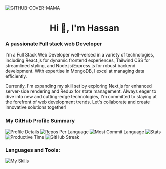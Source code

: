 
![GITHUB-COVER-MAMA](https://github.com/devalienbrain/devalienbrain/assets/136051509/abd41d84-1683-4113-8ac8-41719900ca9e)


<h1 align="center">Hi 👋, I'm Hassan</h1>
<h3 align="left">A passionate Full stack web Developer</h3>

<p align="left">
  I'm a Full Stack Web Developer well-versed in a variety of technologies, including React.js for dynamic frontend experiences, Tailwind CSS for streamlined styling, and Node.js/Express.js for robust backend development. With expertise in MongoDB, I excel at managing data efficiently.

  Currently, I'm expanding my skill set by exploring Next.js for enhanced server-side rendering and Redux for state management. Always eager to dive into new and cutting-edge technologies, I'm committed to staying at the forefront of web development trends. Let's collaborate and create innovative solutions together!
</p>
  

<h3 align="left">My GitHub Profile Summary</h3>

<div align="left">
  <img src="http://github-profile-summary-cards.vercel.app/api/cards/profile-details?username=devalienbrain&theme=monokai" alt="Profile Details">
  <img src="http://github-profile-summary-cards.vercel.app/api/cards/repos-per-language?username=devalienbrain&theme=monokai" alt="Repos Per Language">
  <img src="http://github-profile-summary-cards.vercel.app/api/cards/most-commit-language?username=devalienbrain&theme=monokai" alt="Most Commit Language">
  <img src="http://github-profile-summary-cards.vercel.app/api/cards/stats?username=devalienbrain&theme=monokai" alt="Stats">
  <img src="http://github-profile-summary-cards.vercel.app/api/cards/productive-time?username=devalienbrain&theme=monokai&utcOffset=8" alt="Productive Time">
   <img src="https://github-readme-streak-stats.herokuapp.com?user=devalienbrain&theme=monokai" alt="GitHub Streak">
</div>

<h3 align="left">Languages and Tools:</h3>

<p align="left"> 


[![My Skills](https://skillicons.dev/icons?i=html,css,tailwind,js,react,firebase,express,nodejs,mongodb,nextjs,c,cpp,java,figma,git,github,vscode,vercel&theme=light)](https://skillicons.dev)
  
</p>
